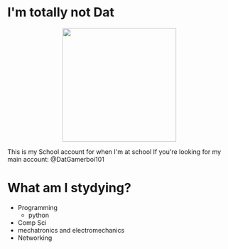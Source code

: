 # I'm totally not Dat

<div id="header" align="center">
  <img src="https://ntigymnasiet.se/wp-content/uploads/2023/02/logotype-vit.svg" width="256"/>
</div>

This is my School account for when I'm at school
If you're looking for my main account: @DatGamerboi101

# What am I stydying?

 - Programming
    - python
 - Comp Sci
 - mechatronics and electromechanics
 - Networking 
